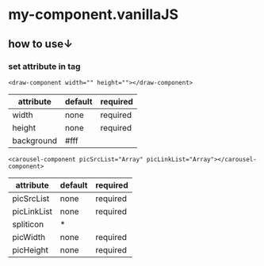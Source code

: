 # my-component.vanillaJS
## how to use↓
### set attribute in tag
    <draw-component width="" height=""></draw-component>
|attribute|default|required|
| ---- | ---- | ---- |
|width|none|required|
|height|none|required|
|background|#fff|  |
    <carousel-component picSrcList="Array" picLinkList="Array"></carousel-component>
|attribute|default|required|
| ---- | ---- | ---- |
|picSrcList|none|required|
|picLinkList|none|required|
|spliticon|*|  |
|picWidth|none| required |
|picHeight|none| required |
